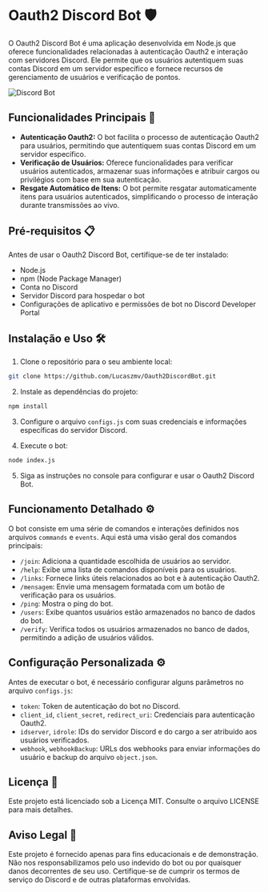# Oauth2 Discord Bot 🛡️

O Oauth2 Discord Bot é uma aplicação desenvolvida em Node.js que oferece funcionalidades relacionadas à autenticação Oauth2 e interação com servidores Discord. Ele permite que os usuários autentiquem suas contas Discord em um servidor específico e fornece recursos de gerenciamento de usuários e verificação de pontos.

![Discord Bot](https://i.imgur.com/QjFHH27.png)

## Funcionalidades Principais 🚀

- **Autenticação Oauth2:** O bot facilita o processo de autenticação Oauth2 para usuários, permitindo que autentiquem suas contas Discord em um servidor específico.
- **Verificação de Usuários:** Oferece funcionalidades para verificar usuários autenticados, armazenar suas informações e atribuir cargos ou privilégios com base em sua autenticação.
- **Resgate Automático de Itens:** O bot permite resgatar automaticamente itens para usuários autenticados, simplificando o processo de interação durante transmissões ao vivo.

## Pré-requisitos 📋

Antes de usar o Oauth2 Discord Bot, certifique-se de ter instalado:

- Node.js
- npm (Node Package Manager)
- Conta no Discord
- Servidor Discord para hospedar o bot
- Configurações de aplicativo e permissões de bot no Discord Developer Portal

## Instalação e Uso 🛠️

1. Clone o repositório para o seu ambiente local:

```sh
git clone https://github.com/Lucaszmv/Oauth2DiscordBot.git
```

2. Instale as dependências do projeto:

```sh
npm install
```

3. Configure o arquivo ```configs.js``` com suas credenciais e informações específicas do servidor Discord.

4. Execute o bot:

```sh
node index.js
```

5. Siga as instruções no console para configurar e usar o Oauth2 Discord Bot.

## Funcionamento Detalhado ⚙️

O bot consiste em uma série de comandos e interações definidos nos arquivos ```commands``` e ```events```. Aqui está uma visão geral dos comandos principais:

- ```/join```: Adiciona a quantidade escolhida de usuários ao servidor.
- ```/help```: Exibe uma lista de comandos disponíveis para os usuários.
- ```/links```: Fornece links úteis relacionados ao bot e à autenticação Oauth2.
- ```/mensagem```: Envie uma mensagem formatada com um botão de verificação para os usuários.
- ```/ping```: Mostra o ping do bot.
- ```/users```: Exibe quantos usuários estão armazenados no banco de dados do bot.
- ```/verify```: Verifica todos os usuários armazenados no banco de dados, permitindo a adição de usuários válidos.

## Configuração Personalizada ⚙️

Antes de executar o bot, é necessário configurar alguns parâmetros no arquivo ```configs.js```:

- ```token```: Token de autenticação do bot no Discord.
- ```client_id```, ```client_secret```, ```redirect_uri```: Credenciais para autenticação Oauth2.
- ```idserver```, ```idrole```: IDs do servidor Discord e do cargo a ser atribuído aos usuários verificados.
- ```webhook```, ```webhookBackup```: URLs dos webhooks para enviar informações do usuário e backup do arquivo ```object.json```.

## Licença 📄

Este projeto está licenciado sob a Licença MIT. Consulte o arquivo LICENSE para mais detalhes.

## Aviso Legal 📄

Este projeto é fornecido apenas para fins educacionais e de demonstração. Não nos responsabilizamos pelo uso indevido do bot ou por quaisquer danos decorrentes de seu uso. Certifique-se de cumprir os termos de serviço do Discord e de outras plataformas envolvidas.

